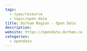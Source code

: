 ```yaml
---
tags:
  - type/resource
  - topic/open-data
title: Durham Region - Open Data
description: 
website: https://opendata.durham.ca
categories:
  - opendata
---
```


